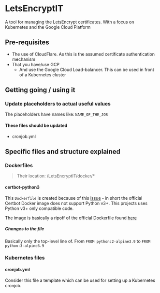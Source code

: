 # LetsEncryptIT

A tool for managing the LetsEncrypt certificates. With a focus on Kubernetes and the Google Cloud Platform

## Pre-requisites

* The use of CloudFlare. As this is the assumed certificate authentication mechanism
* That you have/use GCP
  * And use the Google Cloud Load-balancer. This can be used in front of a Kubernetes cluster

## Getting going / using it

### Update placeholders to actual useful values

The placeholders have names like: `NAME_OF_THE_JOB`

#### These files should be updated

* cronjob.yml

## Specific files and structure explained

### Dockerfiles

> Their location: /LetsEncryptIT/docker/*

#### certbot-python3

This `Dockerfile` is created because of this [issue](https://github.com/certbot/certbot/issues/6851) - in short the official Certbot Docker image does not support Python v3+. This projects uses Python v3+ only compatible code.

The image is basically a ripoff of the official Dockerfile found [here](https://github.com/certbot/certbot/blob/master/Dockerfile)

##### Changes to the file

Basically only the top-level line of. From `FROM python:2-alpine3.9` to `FROM python:3-alpine3.9`

### Kubernetes files

#### cronjob.yml

Consider this file a template which can be used for setting up a Kubernetes cronjob.
